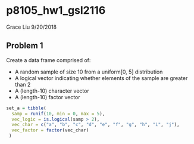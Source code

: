 p8105\_hw1\_gsl2116
================
Grace Liu
9/20/2018

Problem 1
---------

Create a data frame comprised of:
+ A random sample of size 10 from a uniform\[0, 5\] distribution
+ A logical vector indicating whether elements of the sample are greater than 2
+ A (length-10) character vector
+ A (length-10) factor vector

``` r
set_a = tibble(
  samp = runif(10, min = 0, max = 5),
  vec_logic = is.logical(samp > 2),
  vec_char = c("a", "b", "c", "d", "e", "f", "g", "h", "i", "j"),
  vec_factor = factor(vec_char)
 )
```
